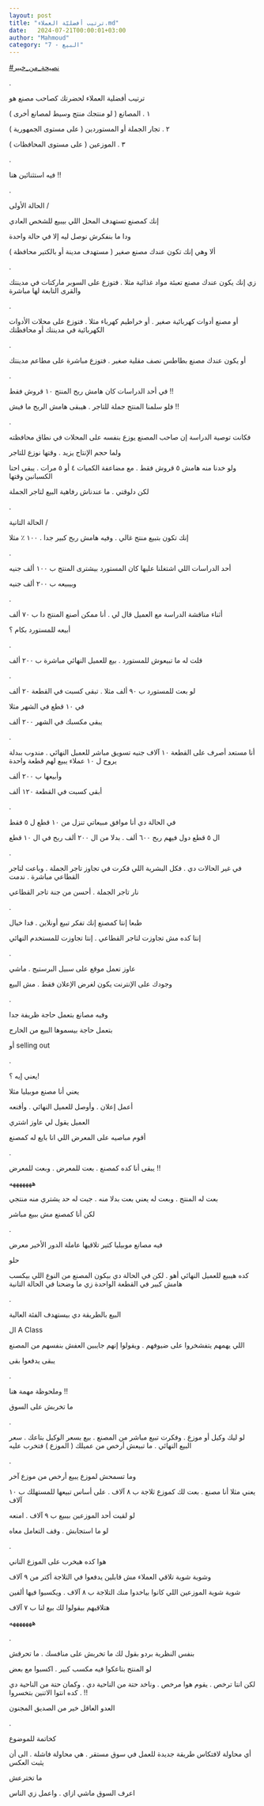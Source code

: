 ```yaml
---
layout: post
title: "ترتيب أفضليّة العملاء.md"
date:   2024-07-21T00:00:01+03:00
author: "Mahmoud"
category: "7 - البيع"
---
```

[<u>\#نصيحة_من_خبير</u>](https://www.facebook.com/hashtag/%D9%86%D8%B5%D9%8A%D8%AD%D8%A9_%D9%85%D9%86_%D8%AE%D8%A8%D9%8A%D8%B1?__eep__=6&__cft__%5b0%5d=AZWVqjSEyVQMvSOMVFjwdENDbVqOA-6uxiSafU65Ej9EtKx2yWKIec6MjODIiZiPjArqGrN6-tZxWLI4euWef4v57IFUGqfas4A5YiC40iTHwPNjsAg__pYsEk52KWqDcSLELEZtMhcPDd4NoyiuUmBaDg2Kuw7hAoxPFJ3qFRhTEA&__tn__=*NK-R)

.

ترتيب أفضلية العملاء لحضرتك كصاحب مصنع هو

١ . المصانع ( لو منتجك منتج وسيط
لمصانع أخرى )

٢ . تجار الجملة أو المستوردين (
على مستوى الجمهورية )

٣ . الموزعين ( على مستوى
المحافظات )

.

فيه استثنائين هنا !!

.

الحالة الأولى /

إنك كمصنع تستهدف المحل اللي بيبيع للشخص العادي

ودا ما بنفكرش نوصل ليه إلا في حالة واحدة

ألا وهي إنك تكون عندك مصنع صغير ( مستهدف مدينة أو
بالكتير محافظة )

.

زي إنك يكون عندك مصنع تعبئة مواد غذائية مثلا . فتوزع على
السوبر ماركتات في مدينتك والقرى التابعة لها مباشرة

.

أو مصنع أدوات كهربائية صغير . أو خراطيم كهرباء مثلا .
فتوزع على محلات الأدوات الكهربائية في مدينتك أو محافظتك

.

أو يكون عندك مصنع بطاطس نصف مقلية صغير . فتوزع مباشرة
على مطاعم مدينتك

.

في أحد الدراسات كان هامش ربح المنتج ١٠ قروش فقط
!!

فلو سلمنا المنتج جملة للتاجر . هيبقى هامش الربح ما
فيش !!

.

فكانت توصية الدراسة إن صاحب المصنع يوزع بنفسه على
المحلات في نطاق محافظته

ولما حجم الإنتاج يزيد . وقتها نوزع للتاجر

ولو خدنا منه هامش ٥ قروش فقط . مع مضاعفة الكميات ٤ أو ٥
مرات . يبقى احنا الكسبانبن وقتها

لكن دلوقتي . ما عندناش رفاهية البيع لتاجر الجملة

.

الحالة التانية /

إنك تكون بتبيع منتج غالي . وفيه هامش ربح كبير جدا . ١٠٠
٪ مثلا

.

أحد الدراسات اللي اشتغلنا عليها كان المستورد بيشترى
المنتج ب ١٠٠ ألف جنيه

وبيبيعه ب ٢٠٠ ألف جنيه

.

أثناء مناقشة الدراسة مع العميل قال لي . أنا ممكن أصنع
المنتج دا ب ٧٠ ألف

أبيعه للمستورد بكام ؟

.

قلت له ما تبيعوش للمستورد . بيع للعميل النهائي مباشرة ب
٢٠٠ ألف

.

لو بعت للمستورد ب ٩٠ ألف مثلا . تبقى كسبت في القطعة ٢٠
ألف

في ١٠ قطع في الشهر مثلا

يبقى مكسبك في الشهر ٢٠٠ ألف

.

أنا مستعد أصرف على القطعة ١٠ آلاف جنيه تسويق مباشر
للعميل النهائي . مندوب ببدلة يروح ل ١٠ عملاء يبيع لهم قطعة واحدة

وأبيعها ب ٢٠٠ ألف

أبقى كسبت في القطعة ١٢٠ ألف

.

في الحالة دي أنا موافق مبيعاتي تنزل من ١٠ قطع ل ٥
فقط

ال ٥ قطع دول فيهم ربح ٦٠٠ ألف . بدلا من ال ٢٠٠ ألف ربح
في ال ١٠ قطع

.

في غير الحالات دي . فكل البشرية اللي فكرت في تجاوز تاجر
الجملة . وباعت لتاجر القطاعي مباشرة . ندمت

نار تاجر الجملة . أحسن من جنة تاجر القطاعي

.

طبعا إنتا كمصنع إنك تفكر تبيع أونلاين . فدا خيال

إنتا كده مش تجاوزت لتاجر القطاعي . إنتا تجاوزت للمستخدم
النهائي

.

عاوز تعمل موقع على سبيل البرستيج . ماشي

وجودك على الإنترنت يكون لغرض الإعلان فقط . مش
البيع

.

وفيه مصانع بتعمل حاجة ظريفة جدا

بتعمل حاجة بيسموها البيع من الخارج

أو selling out

.

يعني إيه ؟!

يعني أنا مصنع موبيليا مثلا

أعمل إعلان . وأوصل للعميل النهائي . وأقنعه

العميل يقول لي عاوز اشتري

أقوم مباصيه على المعرض اللي انا بايع له كمصنع

.

يبقى أنا كده كمصنع . بعت للمعرض . وبعت للمعرض !!

هههههههه

بعت له المنتج . وبعت له يعني بعت بدلا منه . جبت له حد
يشتري منه منتجي

لكن أنا كمصنع مش ببيع مباشر

.

فيه مصانع موبيليا كتير تلاقيها عاملة الدور الأخير
معرض

حلو

كده هيبيع للعميل النهائي أهو . لكن في الحالة دي بيكون
المصنع من النوع اللي بيكسب هامش كبير في القطعة الواحدة زي ما وضحنا في
الحالة التانية

.

البيع بالطريقة دي بيستهدف الفئة العالية

ال A Class

اللي يهمهم يتفشخروا على ضيوفهم . ويقولوا إنهم جايبين
العفش بنفسهم من المصنع

يبقى يدفعوا بقى

.

وملحوظة مهمة هنا !!

ما تخربش على السوق

.

لو ليك وكيل أو موزع . وفكرت تبيع مباشر من المصنع . بيع
بسعر الوكيل بتاعك . سعر البيع النهائي . ما تبيعش أرخص من عميلك ( الموزع
) فتخرب عليه

.

وما تسمحش لموزع يبيع أرخص من موزع آخر

يعني مثلا أنا مصنع . بعت لك كموزع ثلاجة ب ٨ آلاف . على
أساس تبيعها للمستهلك ب ١٠ آلاف

لو لقيت أحد الموزعين بيبيع ب ٩ آلاف . امنعه

لو ما استجابش . وقف التعامل معاه

.

هوا كده هيخرب على الموزع التاني

وشوية شوية تلاقي العملاء مش قابلين يدفعوا في التلاجة
أكتر من ٩ آلاف

شوية شوية الموزعين اللي كانوا بياخدوا منك التلاجة ب ٨
آلاف . ويكسبوا فيها ألفين

هتلاقيهم بيقولوا لك بيع لنا ب ٧ آلاف

هههههههه

.

بنفس النظرية بردو بقول لك ما تخربش على منافسك . ما
تحرقش

لو المنتج بتاعكوا فيه مكسب كبير . اكسبوا مع بعض

لكن انتا ترخص . يقوم هوا مرخص . وناخد حتة من الناحية دي
. وكمان حتة من الناحية دي . كده انتوا الاتنين بتخسروا !!

العدو العاقل خير من الصديق المجنون

.

كخاتمة للموضوع

أي محاولة لافتكاس طريقة جديدة للعمل في سوق مستقر . هي
محاولة فاشلة . الى أن يثبت العكس

ما تخترعش

اعرف السوق ماشي ازاي . واعمل زي الناس
